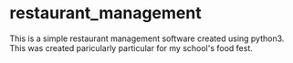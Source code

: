 # restaurant_management
This is a simple restaurant management software created using python3. This was created paricularly particular for my school's food fest.

